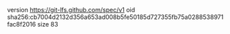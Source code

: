 version https://git-lfs.github.com/spec/v1
oid sha256:cb7004d2132d356a653ad008b5fe50185d727355fb75a0288538971fac8f2016
size 83
